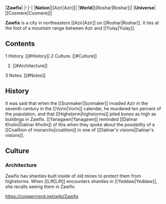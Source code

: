 |**Zawfix**|
|-|-|
|**Nation**|[[Azir\|Azir]]|
|**World**|[[Roshar\|Roshar]]|
|**Universe**|[[Cosmere\|Cosmere]]|

**Zawfix** is a city in northeastern [[Azir\|Azir]] on [[Roshar\|Roshar]]. It lies at the foot of a mountain range between Azir and [[Yulay\|Yulay]].

## Contents

1 History. [[#History]] 
2 Culture. [[#Culture]] 

2. [[#Architecture]] 


3 Notes. [[#Notes]] 


## History
It was said that when the [[Sunmaker\|Sunmaker]] invaded Azir in the seventh century in the [[Vorin\|Vorin]] calendar, he murdered ten percent of the population, and that [[Highstorm\|highstorms]] piled bones as high as buildings in Zawfix. [[Yanagawn\|Yanagawn]] reminded [[Dalinar Kholin\|Dalinar Kholin]] of this when they spoke about the possibility of a [[Coalition of monarchs\|coalition]] in one of [[Dalinar's visions\|Dalinar's visions]].

## Culture
### Architecture
Zawfix has shanties built inside of old mines to protect them from highstorms. When [[Lift\|Lift]] encounters shanties in [[Yeddaw\|Yeddaw]], she recalls seeing them in Zawfix.



https://coppermind.net/wiki/Zawfix